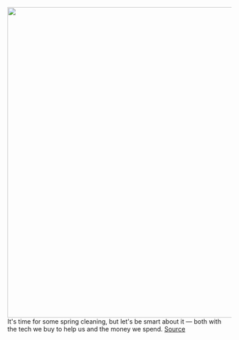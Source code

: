 <img src='https://cdn.vox-cdn.com/thumbor/Uz4MWfOfsPPv15_4R1R0iSgF5dM=/0x0:2048x1558/1200x800/filters:focal(861x616:1187x942)/cdn.vox-cdn.com/uploads/chorus_image/image/70730062/i3__Photo_InSitu_Door.0.jpg' width='700px' /><br/>
It's time for some spring cleaning, but let's be smart about it — both with the tech we buy to help us and the money we spend.
<a href='https://www.theverge.com/good-deals/2022/4/9/23016504/irobot-roomba-i3-plus-vacuum-microsoft-surface-laptop-studio-drop-mt3-mechanical-keycaps-deal-sale'> Source <a/>